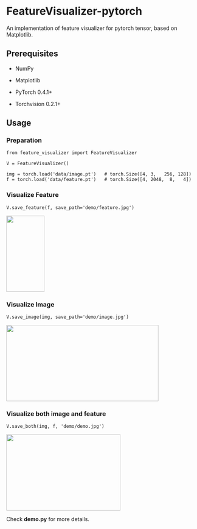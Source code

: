 # FeatureVisualizer-pytorch
An implementation of feature visualizer for pytorch tensor, based on Matplotlib.

## Prerequisites

- NumPy

- Matplotlib

- PyTorch 0.4.1+

- Torchvision 0.2.1+

## Usage

### Preparation
```
from feature_visualizer import FeatureVisualizer

V = FeatureVisualizer()

img = torch.load('data/image.pt')   # torch.Size([4, 3,   256, 128])
f = torch.load('data/feature.pt')   # torch.Size([4, 2048,  8,   4])
```

### Visualize Feature
```
V.save_feature(f, save_path='demo/feature.jpg')
```
<img src="https://github.com/hyk1996/FeatureVisualizer-pytorch/blob/master/demo/feature.jpg" height="200" width="100">

### Visualize Image
```
V.save_image(img, save_path='demo/image.jpg')
```
<img src="https://github.com/hyk1996/FeatureVisualizer-pytorch/blob/master/demo/image.jpg" height="200" width="400">

### Visualize both image and feature
```
V.save_both(img, f, 'demo/demo.jpg')
```
<img src="https://github.com/hyk1996/FeatureVisualizer-pytorch/blob/master/demo/demo.jpg" height="200" width="300">

Check **demo.py** for more details.


